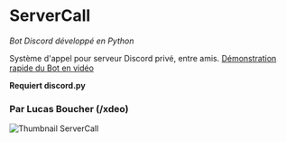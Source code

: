 # ServerCall

*Bot Discord développé en Python*

Système d'appel pour serveur Discord privé, entre amis.
[Démonstration rapide du Bot en vidéo](https://youtu.be/2tlzHpGcxsA)

**Requiert discord.py**

### Par Lucas Boucher (/xdeo)

![Thumbnail ServerCall](https://lucasboucher.fr/img/Thumbnail-ServerCall.png)
